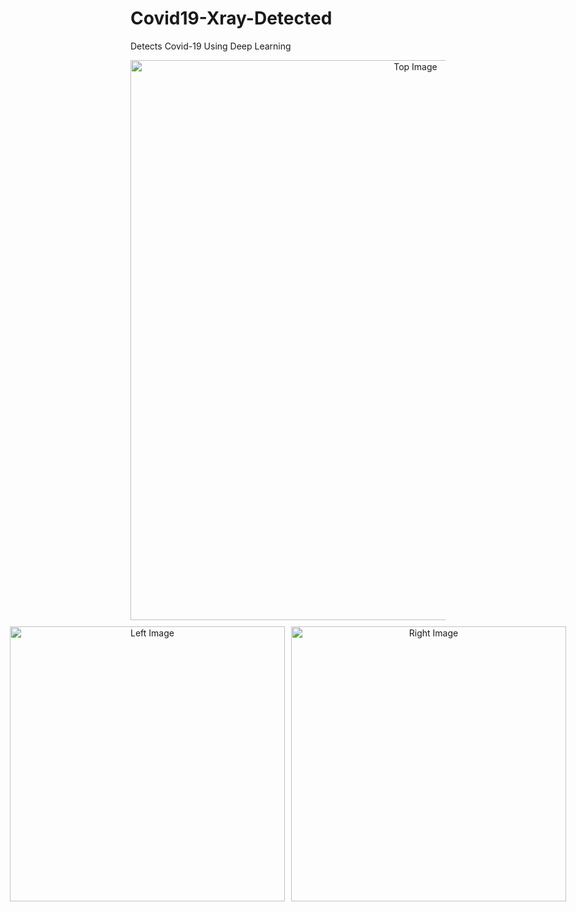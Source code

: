 # Covid19-Xray-Detected
Detects Covid-19 Using Deep Learning

<div align="center">
    <img src="https://github.com/user-attachments/assets/a9992715-ed37-465b-8648-dcd0b88cc62f" alt="Top Image" width="896" style="display: block; margin-bottom: 10px;"/>
    <div style="display: flex; justify-content: center; gap: 10px;">
        <img src="https://github.com/user-attachments/assets/3c817e82-642a-40f4-808c-15859196384a" alt="Left Image" width="440"/>
        <img src="[https://your-image-link-here-3.com](https://github.com/user-attachments/assets/9aa77eee-01de-4210-b424-58e14d58f0c5)" alt="Right Image" width="440"/>
    </div>
</div>

